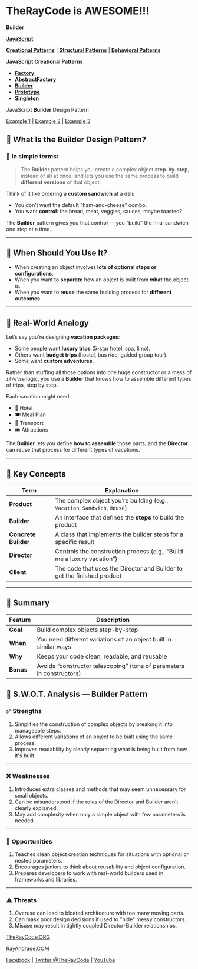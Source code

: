 # TheRayCode is AWESOME!!!

**Builder**

**[JavaScript](../README.md)** 

**[Creational Patterns](../README.md)** | **[Structural Patterns](../../Structural/README.md)** | **[Behavioral Patterns](../../Behavioral/README.md)**

**JavaScript Creational Patterns**

 * **[Factory](../Factory/README.md)**
 * **[AbstractFactory](../AbstractFactory/README.md)**
 * **[Builder](./README.md)**
 * **[Prototype](../Prototype/README.md)**
 * **[Singleton](../Singleton/README.md)**

JavaScript **Builder** Design Pattern

[Example 1](./Example1/README.md) | [Example 2](./Example2/README.md) | [Example 3](./Example3/README.md)

## 🧱 What Is the Builder Design Pattern?

### 🎯 **In simple terms:**

> The **Builder** pattern helps you create a complex object **step-by-step**, instead of all at once, and lets you use the same process to build **different versions** of that object.

Think of it like ordering a **custom sandwich** at a deli:

* You don’t want the default "ham-and-cheese" combo.
* You want **control**: the bread, meat, veggies, sauces, maybe toasted?

The **Builder** pattern gives you that control — you “build” the final sandwich one step at a time.

---

## 🧩 When Should You Use It?

* When creating an object involves **lots of optional steps or configurations**.
* When you want to **separate** how an object is built from **what** the object is.
* When you want to **reuse** the same building process for **different outcomes**.

---

## 🧪 Real-World Analogy

Let’s say you're designing **vacation packages**:

* Some people want **luxury trips** (5-star hotel, spa, limo).
* Others want **budget trips** (hostel, bus ride, guided group tour).
* Some want **custom adventures**.

Rather than stuffing all those options into one huge constructor or a mess of `if/else` logic, you use a **Builder** that knows how to assemble different types of trips, step by step.

Each vacation might need:

* 🏨 Hotel
* 🍽️ Meal Plan
* 🚗 Transport
* 🎟️ Attractions

The **Builder** lets you define **how to assemble** those parts, and the **Director** can reuse that process for different types of vacations.

---

## 🧠 Key Concepts

| Term                 | Explanation                                                                |
| -------------------- | -------------------------------------------------------------------------- |
| **Product**          | The complex object you’re building (e.g., `Vacation`, `Sandwich`, `House`) |
| **Builder**          | An interface that defines the **steps** to build the product               |
| **Concrete Builder** | A class that implements the builder steps for a specific result            |
| **Director**         | Controls the construction process (e.g., “Build me a luxury vacation”)     |
| **Client**           | The code that uses the Director and Builder to get the finished product    |

---

## 🧠 Summary

| Feature   | Description                                                           |
| --------- | --------------------------------------------------------------------- |
| **Goal**  | Build complex objects step-by-step                                    |
| **When**  | You need different variations of an object built in similar ways      |
| **Why**   | Keeps your code clean, readable, and reusable                         |
| **Bonus** | Avoids “constructor telescoping” (tons of parameters in constructors) |


## 🧱 S.W\.O.T. Analysis — Builder Pattern

### ✅ **Strengths**

1. Simplifies the construction of complex objects by breaking it into manageable steps.
2. Allows different variations of an object to be built using the same process.
3. Improves readability by clearly separating what is being built from how it's built.

---

### ❌ **Weaknesses**

1. Introduces extra classes and methods that may seem unnecessary for small objects.
2. Can be misunderstood if the roles of the Director and Builder aren’t clearly explained.
3. May add complexity when only a simple object with few parameters is needed.

---

### 🌱 **Opportunities**

1. Teaches clean object creation techniques for situations with optional or nested parameters.
2. Encourages juniors to think about reusability and object configuration.
3. Prepares developers to work with real-world builders used in frameworks and libraries.

---

### ⚠️ **Threats**

1. Overuse can lead to bloated architecture with too many moving parts.
2. Can mask poor design decisions if used to "hide" messy constructors.
3. Misuse may result in tightly coupled Director–Builder relationships.


[TheRayCode.ORG](https://www.TheRayCode.org)

[RayAndrade.COM](https://www.RayAndrade.com)

[Facebook](https://www.facebook.com/TheRayCode/) | [Twitter @TheRayCode](https://www.x.com/TheRayCode/) | [YouTube](https://www.youtube.com/TheRayCode/)

